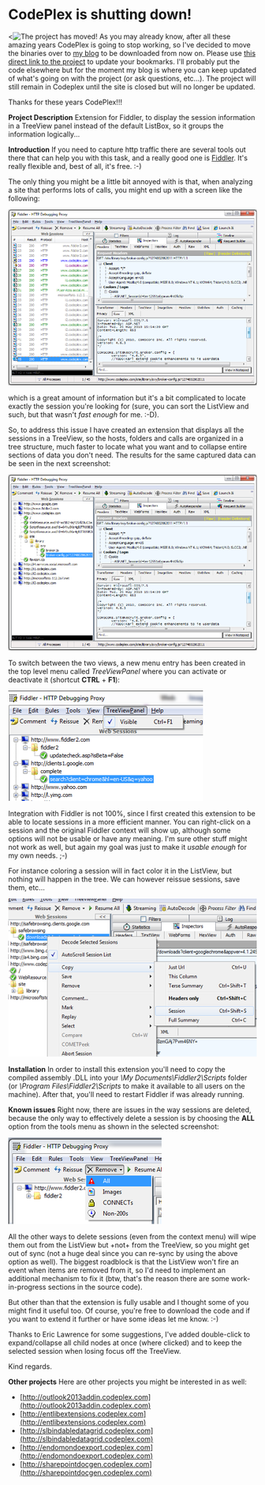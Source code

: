 # **CodePlex is shutting down!**

<![The project has moved!](Home_truck-icon.png|http://blog.gamosoft.com/fiddler-treeview-panel-extension/)
As you may already know, after all these amazing years CodePlex is going to stop working, so I've decided to move the binaries over to [my blog](http://blog.gamosoft.com/) to be downloaded from now on. Please use [this direct link to the project](http://blog.gamosoft.com/fiddler-treeview-panel-extension/) to update your bookmarks.
I'll probably put the code elsewhere but for the moment my blog is where you can keep updated of what's going on with the project (or ask questions, etc...). The project will still remain in Codeplex until the site is closed but will no longer be updated.

Thanks for these years CodePlex!!!



**Project Description**
Extension for Fiddler, to display the session information in a TreeView panel instead of the default ListBox, so it groups the information logically...

**Introduction**
If you need to capture http traffic there are several tools out there that can help you with this task, and a really good one is [Fiddler](http://www.fiddler2.com).
It's really flexible and, best of all, it's free. :-)

The only thing you might be a little bit annoyed with is that, when analyzing a site that performs lots of calls, you might end up with a screen like the following:

![Original Fiddler view](Home_fiddler1.png)

which is a great amount of information but it's a bit complicated to locate exactly the session you're looking for (sure, you can sort the ListView and such, but that wasn't _fast enough_ for me. :-D).

So, to address this issue I have created an extension that displays all the sessions in a TreeView, so the hosts, folders and calls are organized in a tree structure, much faster to locate what you want and to collapse entire sections of data you don't need. The results for the same captured data can be seen in the next screenshot:

![TreeView extension view](Home_fiddler2.png)

To switch between the two views, a new menu entry has been created in the top level menu called _TreeViewPanel_ where you can activate or deactivate it (shortcut **CTRL** + **F1**):

![New menu option](Home_fiddler3.png)

Integration with Fiddler is not 100%, since I first created this extension to be able to locate sessions in a more efficient manner. You can right-click on a session and the original Fiddler context will show up, although some options will not be usable or have any meaning. I'm sure other stuff might not work as well, but again my goal was just to make it _usable enough_ for my own needs. ;-)

For instance coloring a session will in fact color it in the ListView, but nothing will happen in the tree.
We can however reissue sessions, save them, etc...

![Context menu integration](Home_fiddler4.png)

**Installation**
In order to install this extension you'll need to copy the compiled assembly .DLL into your _\My Documents\Fiddler2\Scripts_ folder (or _\Program Files\Fiddler2\Scripts_ to make it available to all users on the machine). After that, you'll need to restart Fiddler if was already running.

**Known issues**
Right now, there are issues in the way sessions are deleted, because the only way to effectively delete a session is by choosing the **ALL** option from the tools menu as shown in the selected screenshot:

![Delete all sessions](Home_fiddler5.png)

All the other ways to delete sessions (even from the context menu) will wipe them out from the ListView but +not+ from the TreeView, so you might get out of sync (not a huge deal since you can re-sync by using the above option as well). The biggest roadblock is that the ListView won't fire an event when items are removed from it, so I'd need to implement an additional mechanism to fix it (btw, that's the reason there are some work-in-progress sections in the source code).

But other than that the extension is fully usable and I thought some of you might find it useful too.
Of course, you're free to download the code and if you want to extend it further or have some ideas let me know. :-)

Thanks to Eric Lawrence for some suggestions, I've added double-click to expand/collapse all child nodes at once (where clicked) and to keep the selected session when losing focus off the TreeView.

Kind regards.


**Other projects**
Here are other projects you might be interested in as well:

* [http://outlook2013addin.codeplex.com](http://outlook2013addin.codeplex.com)
* [http://entlibextensions.codeplex.com](http://entlibextensions.codeplex.com)
* [http://slbindabledatagrid.codeplex.com](http://slbindabledatagrid.codeplex.com)
* [http://endomondoexport.codeplex.com](http://endomondoexport.codeplex.com)
* [http://sharepointdocgen.codeplex.com](http://sharepointdocgen.codeplex.com)